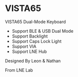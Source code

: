 # VISTA65
VISTA65 Dual-Mode Keyboard

* Support BLE & USB Dual Mode
* Support Backlight
* Support Caps Lock Light
* Support VIA
* Support LNE Hub

Designed By Leon & Nathan

From LNE Lab
